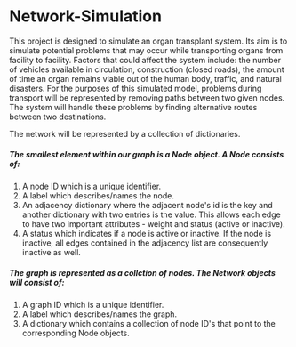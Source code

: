 # Network-Simulation

This project is designed to simulate an organ transplant system. Its aim is to simulate potential problems that may occur while transporting organs from facility to facility. Factors that could affect the system include: the number of vehicles available in circulation, construction (closed roads), the amount of time an organ remains viable out of the human body, traffic, and natural disasters. For the purposes of this simulated model, problems during transport will be represented by removing paths between two given nodes. The system will handle these problems by finding alternative routes between two destinations.

The network will be represented by a collection of dictionaries. 

##### The smallest element within our graph is a Node object. A Node consists of:
1. A node ID which is a unique identifier. 
2. A label which describes/names the node.
3. An adjacency dictionary where the adjacent node's id is the key and another dictionary with two entries is the value. This allows each edge to have two important attributes - weight and status (active or inactive).
4. A status which indicates if a node is active or inactive. If the node is inactive, all edges contained in the adjacency list are consequently inactive as well.

##### The graph is represented as a collction of nodes. The Network objects will consist of:
1. A graph ID which is a unique identifier.
2. A label which describes/names the graph.
3. A dictionary which contains a collection of node ID's that point to the corresponding Node objects.
